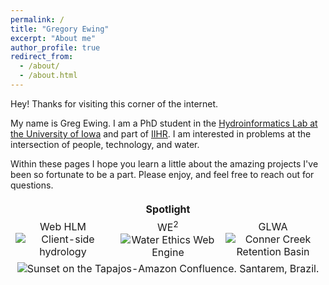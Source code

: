 ```yaml
---
permalink: /
title: "Gregory Ewing"
excerpt: "About me"
author_profile: true
redirect_from: 
  - /about/
  - /about.html
---
```


Hey!
Thanks for visiting this corner of the internet.

My name is Greg Ewing.
I am a PhD student in the [Hydroinformatics Lab at the University of Iowa](https://hydroinformatics.uiowa.edu/#) and part of [IIHR](https://www.iihr.uiowa.edu/).
I am interested in problems at the intersection of people, technology, and water.

Within these pages I hope you learn a little about the amazing projects I've been so fortunate to be a part.
Please enjoy, and feel free to reach out for questions.

<table style="text-align: center;">
	<th style="text-align: center; border: hidden;" colspan="3">Spotlight</th>
	<tr>
		<td style="border: hidden;width: 33%;">
			Web HLM
			<img src="https://gregjewi.github.io/images/WebHLM-color.png" alt="Client-side hydrology">
		</td>
		<td style="border: hidden;width: 33%;">
			WE<sup>2</sup>
			<br>
			<img src="https://gregjewi.github.io/images/WE2-1.svg" alt="Water Ethics Web Engine">
		</td>
		<td style="border: hidden;width: 33%;">
			GLWA<br>
			<img src="https://gregjewi.github.io/images/Conner-Creek-RTB.jpg" alt="Conner Creek Retention Basin"></td>
	</tr>
	<tr>
		<td style="border: hidden;" colspan="3">
			<img src="https://gregjewi.github.io/images/PANO_Santarem.jpg" alt="Sunset on the Tapajos-Amazon Confluence. Santarem, Brazil.">
		</td>
	</tr>
</table>